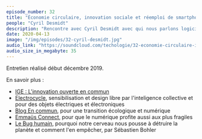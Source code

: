 ```yaml
---
episode_number: 32
title: "Économie circulaire, innovation sociale et réemploi de smartphones"
people: "Cyril Desmidt"
description: "Rencontre avec Cyril Desmidt avec qui nous parlons logiciels libres, innovation sociale, réemploi d'équipements électroniques, transition numérique et écologique, économie circulaire, recylcage, low-tech, écoconception, épuisement de ressources et même sérendipité."
date: 2020-04-13
image: "/img/episodes/32-cyril-desmidt.jpg"
audio_link: "https://soundcloud.com/techologie/32-economie-circulaire-innovation-reemploi-de-smartphones"
audio_size_in_megabyte: 35
---
```


Entretien réalisé début décembre 2019.

<div class="block">

En savoir plus :

* [IGE : L'innovation ouverte en commun](https://infognueureka.fr/)
* [Electrocycle](https://www.electrocycle.co/), sensibilisation et design libre par l'inteligence collective et pour des objets électriques et électroniques
* [Blog En commun](http://encommun.org/), pour une transition écologique et numérique
* [Emmaüs Connect](https://emmaus-connect.org/), pour que le numérique profite aussi aux plus fragiles 
* [Le Bug humain](https://fr.wikipedia.org/wiki/Le_Bug_humain), pourquoi notre cerveau nous pousse à détruire la planète et comment l'en empêcher, par Sébastien Bohler

</div>
